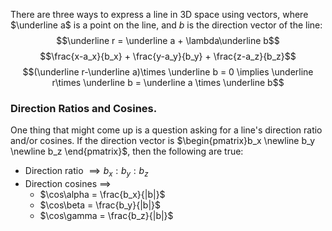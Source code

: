 There are three ways to express a line in 3D space using vectors, where $\underline a$ is a point on the line, and $b$ is the direction vector of the line:
$$\underline r = \underline a + \lambda\underline b$$
$$\frac{x-a_x}{b_x} + \frac{y-a_y}{b_y} + \frac{z-a_z}{b_z}$$
$$(\underline r-\underline a)\times \underline b = 0 \implies \underline r\times \underline b = \underline a \times \underline b$$
### Direction Ratios and Cosines.
One thing that might come up is a question asking for a line's direction ratio and/or cosines. If the direction vector is $\begin{pmatrix}b_x \newline b_y \newline b_z \end{pmatrix}$, then the following are true:
- Direction ratio $\implies b_x : b_y : b_z$
- Direction cosines $\implies$
	- $\cos\alpha = \frac{b_x}{|b|}$
	- $\cos\beta = \frac{b_y}{|b|}$
	- $\cos\gamma = \frac{b_z}{|b|}$

